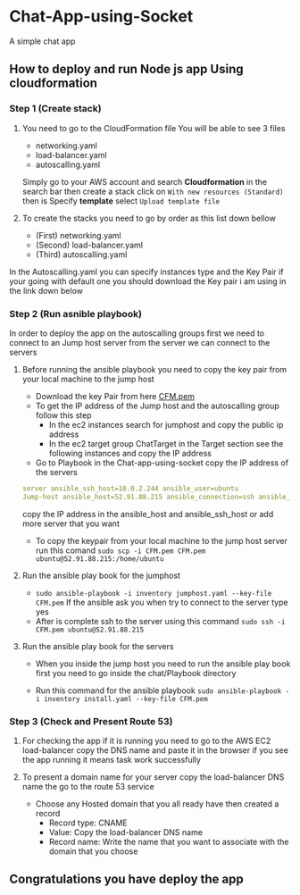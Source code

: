 # Chat-App-using-Socket

A simple chat app
  
## How to deploy and run Node js app Using cloudformation

### Step 1 (Create stack)

 1. You need to go to the CloudFormation file You will be able to see 3 files
    * networking.yaml
    * load-balancer.yaml
    * autoscalling.yaml

    Simply go to your AWS account and search **Cloudformation** in the search bar then create a stack click on `With new resources (Standard)` then is Specify **template** select `Upload template file`

 2. To create the stacks you need to go by order as this list down bellow
    * (First) networking.yaml
    * (Second) load-balancer.yaml
    * (Third) autoscalling.yaml

In the Autoscalling.yaml you can specify instances type and the Key Pair if your going with default one you should download the Key pair i am using in the link down below

### Step 2 (Run asnible playbook)

In order to deploy the app on the autoscalling groups first we need to connect to an Jump host server from the server we can connect to the servers

1. Before running the ansible playbook you need to copy the key pair from your local machine to the jump host

    * Download the key Pair from here [CFM.pem](https://drive.google.com/file/d/1hZUsyhsJtLKTFNXotawDBaXQqewssJee/view?usp=sharing)
    * To get the IP address of the Jump host and the autoscalling group follow this step
        * In the ec2 instances search for jumphost and copy the public ip address
        * In the ec2 target group ChatTarget in the Target section see the following instances and copy the IP address
    * Go to Playbook in the Chat-app-using-socket copy the IP address of the servers

    ```yaml
    server ansible_ssh_host=10.0.2.244 ansible_user=ubuntu 
    Jump-host ansible_host=52.91.88.215 ansible_connection=ssh ansible_user=ubuntu
    ```

    copy the IP address in the ansible_host and ansible_ssh_host
    or add more server that you want  

    * To copy the keypair from your local machine to the jump host server run this comand
    `sudo scp -i CFM.pem CFM.pem ubuntu@52.91.88.215:/home/ubuntu`

2. Run the ansible play book for the jumphost
    * `sudo ansible-playbook -i inventory jumphost.yaml --key-file CFM.pem`
        If the ansible ask you when try to connect to the server type yes
    * After is complete ssh to the server using this command
      `sudo ssh -i CFM.pem ubuntu@52.91.88.215`

3. Run the ansible play book for the servers
    * When you inside the jump host you need to run the ansible play book first you need to go inside the chat/Playbook directory

    * Run this command for the ansible playbook
     `sudo ansible-playbook -i inventory install.yaml --key-file CFM.pem`

### Step 3 (Check and Present Route 53)

1. For checking the app if it is running you need to go to the AWS EC2 load-balancer copy the DNS name and paste it in the browser if you see the app running it means task work successfully

2. To present a domain name for your server copy the load-balancer DNS name the go to the route 53 service

    * Choose any Hosted domain that you all ready have then created a record
        * Record type: CNAME
        * Value: Copy the load-balancer DNS name
        * Record name: Write the name that you want to associate with the domain that you choose

## Congratulations you have deploy the app
